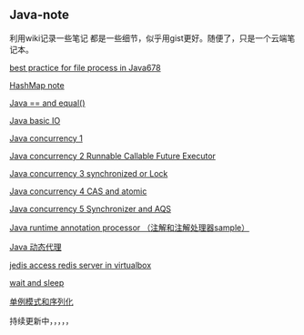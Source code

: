 ## Java-note

利用wiki记录一些笔记
都是一些细节，似乎用gist更好。随便了，只是一个云端笔记本。

[best practice for file process in Java678](https://github.com/cexowengui/Java-note/wiki/best-practice-for-file-process-in-Java678)

[HashMap note](https://github.com/cexowengui/Java-note/wiki/HashMap-note)

[Java == and equal()](https://github.com/cexowengui/Java-note/wiki/Java-==-and-equal())

[Java basic IO](https://github.com/cexowengui/Java-note/wiki/Java-basic-IO)

[Java concurrency 1](https://github.com/cexowengui/Java-note/wiki/Java-concurrency-1)

[Java concurrency 2 Runnable Callable Future Executor](https://github.com/cexowengui/Java-note/wiki/Java-concurrency-2---Runnable-Callable-Future-Executor)

[Java concurrency 3 synchronized or Lock](https://github.com/cexowengui/Java-note/wiki/Java-concurrency-3---synchronized-or-Lock)

[Java concurrency 4 CAS and atomic](https://github.com/cexowengui/Java-note/wiki/Java-concurrency-4---CAS-and-atomic)

[Java concurrency 5 Synchronizer and AQS](https://github.com/cexowengui/Java-note/wiki/Java-concurrency-5---Synchronizer-and-AQS)

[Java runtime annotation processor （注解和注解处理器sample）](https://github.com/cexowengui/Java-note/wiki/Java-runtime-annotation-processor-%EF%BC%88%E6%B3%A8%E8%A7%A3%E5%92%8C%E6%B3%A8%E8%A7%A3%E5%A4%84%E7%90%86%E5%99%A8sample%EF%BC%89)

[Java 动态代理](https://github.com/cexowengui/Java-note/wiki/Java-%E5%8A%A8%E6%80%81%E4%BB%A3%E7%90%86)

[jedis access redis server in virtualbox](https://github.com/cexowengui/Java-note/wiki/jedis-access-redis-server-in-virtualbox)

[wait and sleep](https://github.com/cexowengui/Java-note/wiki/wait-and-sleep)

[单例模式和序列化](https://github.com/cexowengui/Java-note/wiki/%E5%8D%95%E4%BE%8B%E6%A8%A1%E5%BC%8F%E5%92%8C%E5%BA%8F%E5%88%97%E5%8C%96)

持续更新中，，，，，
